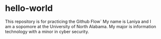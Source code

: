 # hello-world
This repository is for practicing the Github Flow`
My name is Laniya and I am a sopomore at the University of North Alabama. My major is information technology with a minor in cyber security. 

